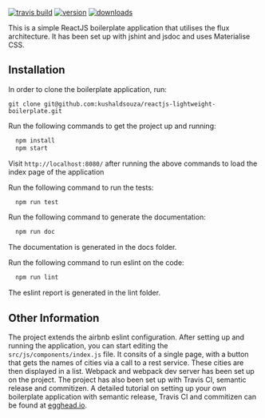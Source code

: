 [![travis build](https://img.shields.io/travis/kushaldsouza/reactjs-lightweight-boilerplate.svg)](https://travis-ci.org/kushaldsouza/reactjs-lightweight-boilerplate)
[![version](https://img.shields.io/npm/v/reactjs-lightweight-boilerplate.svg)](https://img.shields.io/npm/v/reactjs-lightweight-boilerplate.svg)
[![downloads](https://img.shields.io/npm/dt/reactjs-lightweight-boilerplate.svg)](https://img.shields.io/npm/dt/reactjs-lightweight-boilerplate.svg)

This is a simple ReactJS boilerplate application that utilises the flux architecture. It has been set up with jshint and jsdoc and uses Materialise CSS.

## Installation

In order to clone the boilerplate application, run:

```git clone git@github.com:kushaldsouza/reactjs-lightweight-boilerplate.git```

Run the following commands to get the project up and running:

```js
  npm install 
  npm start
```

Visit ```http://localhost:8080/``` after running the above commands to load the index page of the application

Run the following command to run the tests:
```js
  npm run test 
```

Run the following command to generate the documentation:
```js
  npm run doc
```
The documentation is generated in the docs folder.

Run the following command to run eslint on the code:
```js
  npm run lint
```
The eslint report is generated in the lint folder. 


## Other Information

The project extends the airbnb eslint configuration. After setting up and running the application, you can start editing the ```src/js/components/index.js``` file.
It consits of a single page, with a button that gets the names of cities via a call to a rest service. These cities are then displayed in a list. 
Webpack and webpack dev server has been set up on the project. The project has also been set up with Travis CI, semantic release and commitizen. A detailed tutorial on setting up your own
boilerplate application with semantic release, Travis CI and commitizen can be found at [egghead.io](https://egghead.io/series/how-to-write-an-open-source-javascript-library).